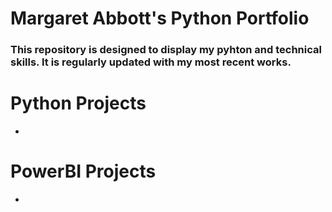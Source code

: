 # Margaret Abbott's Python Portfolio
### This repository is designed to display my pyhton and technical skills. It is regularly updated with my most recent works. 
# Python Projects
*
# PowerBI Projects
*
